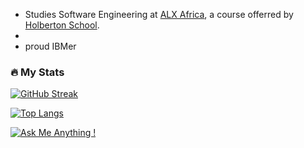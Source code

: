 

- Studies Software Engineering at [ALX Africa](https://www.alxafrica.com), a course offerred by [Holberton School](https://www.holbertonschool.com/).
- 
- proud IBMer


### :fire: My Stats

[![GitHub Streak](https://streak-stats.demolab.com?user=micahondiwa&theme=vision-friendly-dark&border_radius=4&date_format=j%20M%5B%20Y%5D)](https://git.io/streak-stats)

[![Top Langs](https://github-readme-stats.vercel.app/api/top-langs/?username=micahondiwa&layout=compact&theme=vision-friendly-dark)](https://github.com/micahondiwa/micahondiwa)

[![Ask Me Anything !](https://img.shields.io/badge/Ask%20me-anything-1abc9c.svg)](https://www.micahondiwa.com/#contact)
